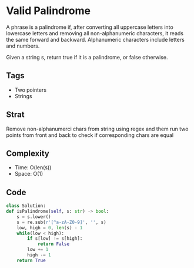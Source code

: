 # Valid Palindrome
A phrase is a palindrome if, after converting all uppercase letters into lowercase letters and removing all non-alphanumeric characters, it reads the same forward and backward. Alphanumeric characters include letters and numbers.

Given a string s, return true if it is a palindrome, or false otherwise.

## Tags
- Two pointers
- Strings

## Strat
Remove non-alphanumerci chars from string using regex and them run two points from front and back to check if corresponding chars are equal

## Complexity

- Time: O(len(s))
- Space: O(1)

## Code

```python
class Solution:
def isPalindrome(self, s: str) -> bool:
    s = s.lower()
    s = re.sub(r'[^a-zA-Z0-9]', '', s)
    low, high = 0, len(s) - 1
    while(low < high):
        if s[low] != s[high]:
            return False
        low += 1
        high -= 1
    return True
```